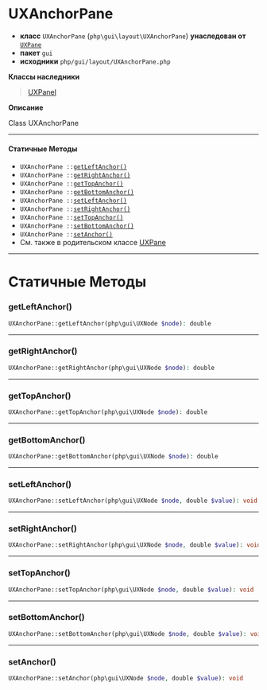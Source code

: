 # UXAnchorPane

- **класс** `UXAnchorPane` (`php\gui\layout\UXAnchorPane`) **унаследован от** [`UXPane`](https://github.com/jphp-group/jphp-gui-ext/blob/master/jphp-gui-ext/api-docs/classes/php/gui/layout/UXPane.ru.md)
- **пакет** `gui`
- **исходники** `php/gui/layout/UXAnchorPane.php`

**Классы наследники**

> [UXPanel](https://github.com/jphp-group/jphp-gui-ext/blob/master/jphp-gui-ext/api-docs/classes/php/gui/layout/UXPanel.ru.md)

**Описание**

Class UXAnchorPane

---

#### Статичные Методы

- `UXAnchorPane ::`[`getLeftAnchor()`](#method-getleftanchor)
- `UXAnchorPane ::`[`getRightAnchor()`](#method-getrightanchor)
- `UXAnchorPane ::`[`getTopAnchor()`](#method-gettopanchor)
- `UXAnchorPane ::`[`getBottomAnchor()`](#method-getbottomanchor)
- `UXAnchorPane ::`[`setLeftAnchor()`](#method-setleftanchor)
- `UXAnchorPane ::`[`setRightAnchor()`](#method-setrightanchor)
- `UXAnchorPane ::`[`setTopAnchor()`](#method-settopanchor)
- `UXAnchorPane ::`[`setBottomAnchor()`](#method-setbottomanchor)
- `UXAnchorPane ::`[`setAnchor()`](#method-setanchor)
- См. также в родительском классе [UXPane](https://github.com/jphp-group/jphp-gui-ext/blob/master/jphp-gui-ext/api-docs/classes/php/gui/layout/UXPane.ru.md)

---
# Статичные Методы

<a name="method-getleftanchor"></a>

### getLeftAnchor()
```php
UXAnchorPane::getLeftAnchor(php\gui\UXNode $node): double
```

---

<a name="method-getrightanchor"></a>

### getRightAnchor()
```php
UXAnchorPane::getRightAnchor(php\gui\UXNode $node): double
```

---

<a name="method-gettopanchor"></a>

### getTopAnchor()
```php
UXAnchorPane::getTopAnchor(php\gui\UXNode $node): double
```

---

<a name="method-getbottomanchor"></a>

### getBottomAnchor()
```php
UXAnchorPane::getBottomAnchor(php\gui\UXNode $node): double
```

---

<a name="method-setleftanchor"></a>

### setLeftAnchor()
```php
UXAnchorPane::setLeftAnchor(php\gui\UXNode $node, double $value): void
```

---

<a name="method-setrightanchor"></a>

### setRightAnchor()
```php
UXAnchorPane::setRightAnchor(php\gui\UXNode $node, double $value): void
```

---

<a name="method-settopanchor"></a>

### setTopAnchor()
```php
UXAnchorPane::setTopAnchor(php\gui\UXNode $node, double $value): void
```

---

<a name="method-setbottomanchor"></a>

### setBottomAnchor()
```php
UXAnchorPane::setBottomAnchor(php\gui\UXNode $node, double $value): void
```

---

<a name="method-setanchor"></a>

### setAnchor()
```php
UXAnchorPane::setAnchor(php\gui\UXNode $node, double $value): void
```